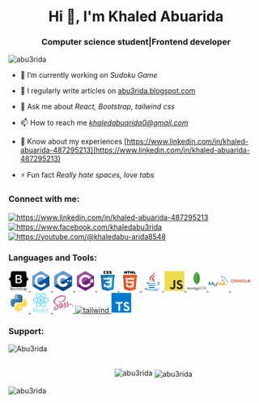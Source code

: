 <h1 align="center">Hi 👋, I'm Khaled Abuarida</h1>
<h3 align="center">Computer science student|Frontend developer</h3>

<p align="left"> <img src="https://komarev.com/ghpvc/?username=abu3rida&label=Profile%20views&color=0e75b6&style=flat" alt="abu3rida" /> </p>

- 🔭 I’m currently working on *Sudoku Game*

- 📝 I regularly write articles on [abu3rida.blogspot.com](abu3rida.blogspot.com)

- 💬 Ask me about *React, Bootstrap, tailwind css*

- 📫 How to reach me *khaledabuarida0@gmail.com*

- 📄 Know about my experiences [https://www.linkedin.com/in/khaled-abuarida-487295213](https://www.linkedin.com/in/khaled-abuarida-487295213)

- ⚡ Fun fact *Really hate spaces, love tabs*

<h3 align="left">Connect with me:</h3>
<p align="left">
<a href="https://linkedin.com/in/https://www.linkedin.com/in/khaled-abuarida-487295213" target="blank"><img align="center" src="https://raw.githubusercontent.com/rahuldkjain/github-profile-readme-generator/master/src/images/icons/Social/linked-in-alt.svg" alt="https://www.linkedin.com/in/khaled-abuarida-487295213" height="30" width="40" /></a>
<a href="https://fb.com/https://www.facebook.com/khaledabu3rida" target="blank"><img align="center" src="https://raw.githubusercontent.com/rahuldkjain/github-profile-readme-generator/master/src/images/icons/Social/facebook.svg" alt="https://www.facebook.com/khaledabu3rida" height="30" width="40" /></a>
<a href="https://www.youtube.com/c/https://youtube.com/@khaledabu-arida8548" target="blank"><img align="center" src="https://raw.githubusercontent.com/rahuldkjain/github-profile-readme-generator/master/src/images/icons/Social/youtube.svg" alt="https://youtube.com/@khaledabu-arida8548" height="30" width="40" /></a>
</p>

<h3 align="left">Languages and Tools:</h3>
<p align="left"> <a href="https://getbootstrap.com" target="_blank" rel="noreferrer"> <img src="https://raw.githubusercontent.com/devicons/devicon/master/icons/bootstrap/bootstrap-plain-wordmark.svg" alt="bootstrap" width="40" height="40"/> </a> <a href="https://www.cprogramming.com/" target="_blank" rel="noreferrer"> <img src="https://raw.githubusercontent.com/devicons/devicon/master/icons/c/c-original.svg" alt="c" width="40" height="40"/> </a> <a href="https://www.w3schools.com/cpp/" target="_blank" rel="noreferrer"> <img src="https://raw.githubusercontent.com/devicons/devicon/master/icons/cplusplus/cplusplus-original.svg" alt="cplusplus" width="40" height="40"/> </a> <a href="https://www.w3schools.com/cs/" target="_blank" rel="noreferrer"> <img src="https://raw.githubusercontent.com/devicons/devicon/master/icons/csharp/csharp-original.svg" alt="csharp" width="40" height="40"/> </a> <a href="https://www.w3schools.com/css/" target="_blank" rel="noreferrer"> <img src="https://raw.githubusercontent.com/devicons/devicon/master/icons/css3/css3-original-wordmark.svg" alt="css3" width="40" height="40"/> </a> <a href="https://www.w3.org/html/" target="_blank" rel="noreferrer"> <img src="https://raw.githubusercontent.com/devicons/devicon/master/icons/html5/html5-original-wordmark.svg" alt="html5" width="40" height="40"/> </a> <a href="https://www.java.com" target="_blank" rel="noreferrer"> <img src="https://raw.githubusercontent.com/devicons/devicon/master/icons/java/java-original.svg" alt="java" width="40" height="40"/> </a> <a href="https://developer.mozilla.org/en-US/docs/Web/JavaScript" target="_blank" rel="noreferrer"> <img src="https://raw.githubusercontent.com/devicons/devicon/master/icons/javascript/javascript-original.svg" alt="javascript" width="40" height="40"/> </a> <a href="https://www.mongodb.com/" target="_blank" rel="noreferrer"> <img src="https://raw.githubusercontent.com/devicons/devicon/master/icons/mongodb/mongodb-original-wordmark.svg" alt="mongodb" width="40" height="40"/> </a> <a href="https://www.mysql.com/" target="_blank" rel="noreferrer"> <img src="https://raw.githubusercontent.com/devicons/devicon/master/icons/mysql/mysql-original-wordmark.svg" alt="mysql" width="40" height="40"/> </a> <a href="https://www.oracle.com/" target="_blank" rel="noreferrer"> <img src="https://raw.githubusercontent.com/devicons/devicon/master/icons/oracle/oracle-original.svg" alt="oracle" width="40" height="40"/> </a> <a href="https://www.python.org" target="_blank" rel="noreferrer"> <img src="https://raw.githubusercontent.com/devicons/devicon/master/icons/python/python-original.svg" alt="python" width="40" height="40"/> </a> <a href="https://reactjs.org/" target="_blank" rel="noreferrer"> <img src="https://raw.githubusercontent.com/devicons/devicon/master/icons/react/react-original-wordmark.svg" alt="react" width="40" height="40"/> </a> <a href="https://sass-lang.com" target="_blank" rel="noreferrer"> <img src="https://raw.githubusercontent.com/devicons/devicon/master/icons/sass/sass-original.svg" alt="sass" width="40" height="40"/> </a> <a href="https://tailwindcss.com/" target="_blank" rel="noreferrer"> <img src="https://www.vectorlogo.zone/logos/tailwindcss/tailwindcss-icon.svg" alt="tailwind" width="40" height="40"/> </a> <a href="https://www.typescriptlang.org/" target="_blank" rel="noreferrer"> <img src="https://raw.githubusercontent.com/devicons/devicon/master/icons/typescript/typescript-original.svg" alt="typescript" width="40" height="40"/> </a> </p>

<h3 align="left">Support:</h3>
<p><a href="https://www.buymeacoffee.com/Abu3rida"> <img align="left" src="https://cdn.buymeacoffee.com/buttons/v2/default-yellow.png" height="50" width="210" alt="Abu3rida" /></a></p><br><br>

<p><img align="left" src="https://github-readme-stats.vercel.app/api/top-langs?username=abu3rida&show_icons=true&locale=en&layout=compact" alt="abu3rida" /></p>

<p>&nbsp;<img align="center" src="https://github-readme-stats.vercel.app/api?username=abu3rida&show_icons=true&locale=en" alt="abu3rida" /></p>

<p><img align="center" src="https://github-readme-streak-stats.herokuapp.com/?user=abu3rida&" alt="abu3rida" /></p>
